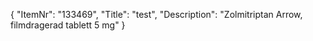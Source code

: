 {
  "ItemNr": "133469",
  "Title": "test",
  "Description": "Zolmitriptan Arrow, filmdragerad tablett 5 mg"
}